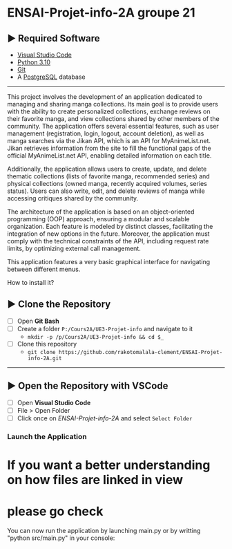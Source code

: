 # ENSAI-Projet-info-2A groupe 21

## :arrow_forward: Required Software

- [Visual Studio Code](https://code.visualstudio.com/)
- [Python 3.10](https://www.python.org/)
- [Git](https://git-scm.com/)
- A [PostgreSQL](https://www.postgresql.org/) database

---

This project involves the development of an application dedicated to managing and sharing manga collections. Its main goal is to provide users with the ability to create personalized collections, exchange reviews on their favorite manga, and view collections shared by other members of the community. The application offers several essential features, such as user management (registration, login, logout, account deletion), as well as manga searches via the Jikan API, which is an API for MyAnimeList.net. Jikan retrieves information from the site to fill the functional gaps of the official MyAnimeList.net API, enabling detailed information on each title.

Additionally, the application allows users to create, update, and delete thematic collections (lists of favorite manga, recommended series) and physical collections (owned manga, recently acquired volumes, series status). Users can also write, edit, and delete reviews of manga while accessing critiques shared by the community.

The architecture of the application is based on an object-oriented programming (OOP) approach, ensuring a modular and scalable organization. Each feature is modeled by distinct classes, facilitating the integration of new options in the future. Moreover, the application must comply with the technical constraints of the API, including request rate limits, by optimizing external call management.

This application features a very basic graphical interface for navigating between different menus.

How to install it?

## :arrow_forward: Clone the Repository

- [ ] Open **Git Bash**
- [ ] Create a folder `P:/Cours2A/UE3-Projet-info` and navigate to it
  - `mkdir -p /p/Cours2A/UE3-Projet-info && cd $_`
- [ ] Clone this repository
  - `git clone https://github.com/rakotomalala-clement/ENSAI-Projet-info-2A.git`

---

## :arrow_forward: Open the Repository with VSCode

- [ ] Open **Visual Studio Code**
- [ ] File > Open Folder
- [ ] Click once on *ENSAI-Projet-info-2A* and select `Select Folder`

### Launch the Application
# If you want a better understanding on how files are linked in view
# please go check 

You can now run the application by launching main.py or by writting "python src/main.py" in your console:
